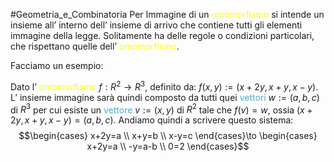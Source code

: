 #Geometria_e_Combinatoria 
Per Immagine di un <font color="#ffff00">omomorfismo</font> si intende un insieme all’ interno dell’ insieme di arrivo che contiene tutti gli elementi immagine della legge. Solitamente ha delle regole o condizioni particolari, che rispettano quelle dell’ <font color="#ffff00">omomorfismo</font>.

Facciamo un esempio:

Dato l’ <font color="#ffff00">omomorfismo</font> $f:R^2\to R^3$, definito da: $f(x,y):=(x+2y,x+y,x-y)$.
L’ insieme immagine sarà quindi composto da tutti quei <font color="#4bacc6">vettori</font> $w:=(a,b,c)$ di $R^3$ per cui esiste un <font color="#4bacc6">vettore</font> $v:=(x,y)$ di $R^2$ tale che $f(v)=w$, ossia $(x+2y,x+y,x-y)=(a,b,c)$. Andiamo quindi a scrivere questo sistema:
$$\begin{cases}
x+2y=a \\
x+y=b \\
x-y=c
\end{cases}\to \begin{cases}
x+2y=a \\
-y=a-b \\
0=2
\end{cases}$$